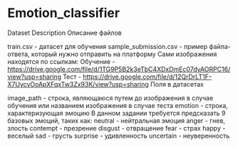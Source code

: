 # Emotion_classifier


Dataset Description
Описание файлов

train.csv - датасет для обучения
sample_submission.csv - пример файла-ответа, который нужно отправить на платформу
Сами изображения находятся по ссылкам:
Обучение - https://drive.google.com/file/d/1TG9P5B2k3eTbC4XDxDmEc07dyAORPC16/view?usp=sharing
Тест - https://drive.google.com/file/d/12QrDrLT1F-X7UycvOoApXFqxTw3Zx93K/view?usp=sharing
Поля в датасетах

image_path - строка, являющаюся путем до изображения в случае обучения или названием изображения в случае теста
emotion - строка, характеризующая эмоцию
В данном задании требуется предсказать 9 базовых эмоций, таких как:
neutral - нейтральная эмоция
anger - гнев, злость
contempt - презрение
disgust - отвращение
fear - страх
happy - веселый
sad - грусть
surprise - удивленность
uncertain - неуверенность
